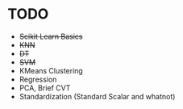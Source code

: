 # TODO

- ~~Scikit Learn Basics~~
- ~~KNN~~
- ~~DT~~
- ~~SVM~~
- KMeans Clustering
- Regression
- PCA, Brief CVT
- Standardization (Standard Scalar and whatnot)
